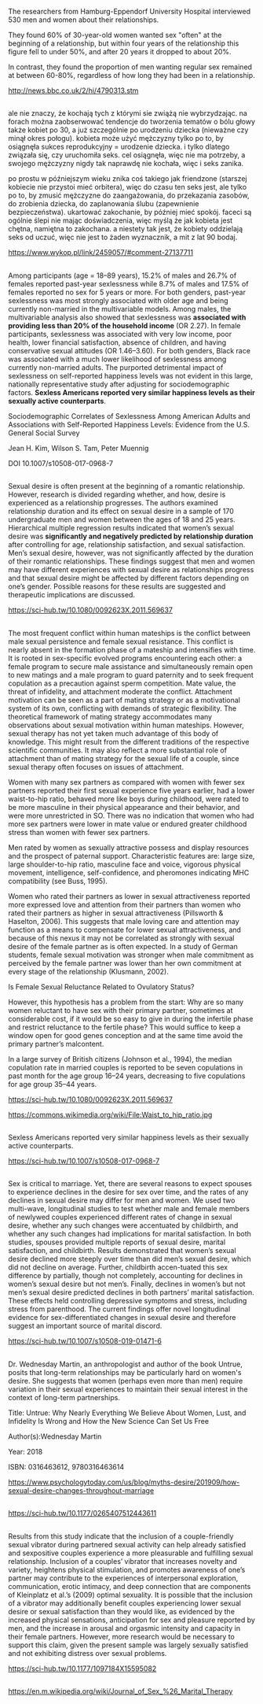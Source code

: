 The researchers from Hamburg-Eppendorf University Hospital interviewed 530 men and women about their relationships.

They found 60% of 30-year-old women wanted sex "often" at the beginning of a relationship, but within four years of the relationship this figure fell to under 50%, and after 20 years it dropped to about 20%.

In contrast, they found the proportion of men wanting regular sex remained at between 60-80%, regardless of how long they had been in a relationship.

http://news.bbc.co.uk/2/hi/4790313.stm

##

ale nie znaczy, że kochają tych z którymi sie zwiążą nie wybrzydzając. na forach można zaobserwować tendencje do tworzenia tematów o bólu głowy także kobiet po 30, a już szczególnie po urodzeniu dziecka (nieważne czy minął okres połogu). kobieta może użyć mężczyzny tylko po to, by osiągnęła sukces reprodukcyjny = urodzenie dziecka. i tylko dlatego związała się, czy uruchomiła seks. cel osiągnęła, więc nie ma potrzeby, a swojego mężczyzny nigdy tak naprawdę nie kochała, więc i seks zanika.

po prostu w późniejszym wieku znika coś takiego jak friendzone (starszej kobiecie nie przystoi mieć orbitera), więc do czasu ten seks jest, ale tylko po to, by zmusić mężczyzne do zaangażowania, do przekazania zasobów, do zrobienia dziecka, do zaplanowania ślubu (zapewnienie bezpieczeństwa). ukartować zakochanie, by później mieć spokój. faceci są ogólnie ślepi nie mając doświadczenia, więc myślą że jak kobieta jest chętna, namiętna to zakochana. a niestety tak jest, że kobiety oddzielają seks od uczuć, więc nie jest to żaden wyznacznik, a mit z lat 90 bodaj.

https://www.wykop.pl/link/2459057/#comment-27137711

##

Among participants (age = 18–89 years), 15.2% of males and 26.7% of females reported past-year sexlessness while 8.7% of males and 17.5% of females reported no sex for 5 years or more. For both genders, past-year sexlessness was most strongly associated with older age and being currently non-married in the multivariable models. Among males, the multivariable analysis also showed that sexlessness was **associated with providing less than 20% of the household income** (OR 2.27). In female participants, sexlessness was associated with very low income, poor health, lower financial satisfaction, absence of children, and having conservative sexual attitudes (OR 1.46–3.60). For both genders, Black race was associated with a much lower likelihood of sexlessness among currently non-married adults. The purported detrimental impact of sexlessness on self-reported happiness levels was not evident in this large, nationally representative study after adjusting for sociodemographic factors. **Sexless Americans reported very similar happiness levels as their sexually active counterparts**.

Sociodemographic Correlates of Sexlessness Among American Adults and Associations with Self-Reported Happiness Levels: Evidence from the U.S. General Social Survey

Jean H. Kim, Wilson S. Tam, Peter Muennig

DOI 10.1007/s10508-017-0968-7

##

Sexual desire is often present at the beginning of a romantic relationship. However, research is divided regarding whether, and how, desire is experienced as a relationship progresses. The authors examined relationship duration and its effect on sexual desire in a sample of 170 undergraduate men and women between the ages of 18 and 25 years. Hierarchical multiple regression results indicated that women’s sexual desire was **significantly and negatively predicted by relationship duration** after controlling for age, relationship satisfaction, and sexual satisfaction. Men’s sexual desire, however, was not significantly affected by the duration of their romantic relationships. These findings suggest that men and women may have different experiences with sexual desire as relationships progress and that sexual desire might be affected by different factors depending on one’s gender. Possible reasons for these results are suggested and therapeutic implications are discussed.

https://sci-hub.tw/10.1080/0092623X.2011.569637

##

The most frequent conflict within human mateships is the conflict between male sexual
persistence and female sexual resistance. This conflict is nearly absent in the formation
phase of a mateship and intensifies with time. It is rooted in sex-specific evolved
programs encountering each other: a female program to secure male assistance and
simultaneously remain open to new matings and a male program to guard paternity and
to seek frequent copulation as a precaution against sperm competition. Mate value, the
threat of infidelity, and attachment moderate the conflict. Attachment motivation can be
seen as a part of mating strategy or as a motivational system of its own, conflicting with
demands of strategic flexibility. The theoretical framework of mating strategy
accommodates many observations about sexual motivation within human mateships.
However, sexual therapy has not yet taken much advantage of this body of knowledge.
This might result from the different traditions of the respective scientific communities. It
may also reflect a more substantial role of attachment than of mating strategy for the
sexual life of a couple, since sexual therapy often focuses on issues of attachment.

Women with many sex partners as compared with women with fewer sex partners reported their first sexual experience five years earlier, had a lower waist-to-hip ratio, behaved more like boys during childhood, were rated to be more masculine in their physical appearance and their behavior, and were more unrestricted in SO. There was no indication that women who had more sex partners were lower in mate value or endured greater childhood stress than women with fewer sex partners.

Men rated by women as sexually attractive possess and display resources and the prospect of paternal support. Characteristic features are: large size, large shoulder-to-hip ratio, masculine face and voice, vigorous physical movement, intelligence, self-confidence, and pheromones indicating MHC compatibility (see Buss, 1995).

Women who rated their partners as lower in sexual attractiveness reported more expressed love and attention from their partners than women who rated their partners as higher in sexual attractiveness (Pillsworth & Haselton, 2006). This suggests that male loving care and attention may function as a means to compensate for lower sexual attractiveness, and because of this nexus it may not be correlated as strongly with sexual desire of the female partner as is often expected. In a study of German students, female sexual motivation was stronger when male commitment as perceived by the female partner was lower than her own  commitment at every stage of the relationship (Klusmann, 2002).

Is Female Sexual Reluctance Related to Ovulatory Status?

However, this hypothesis has a problem from the start: Why are so many women reluctant
to have sex with their primary partner, sometimes at considerable cost, if it would be so
easy to give in during the infertile phase and restrict reluctance to the fertile phase? This
would suffice to keep a window open for good genes conception and at the same time
avoid the primary partner’s malcontent.

In a large survey of British citizens
(Johnson et al., 1994), the median copulation rate in married couples is reported to be
seven copulations in past month for the age group 16–24 years, decreasing to five
copulations for age group 35–44 years.

https://sci-hub.tw/10.1080/0092623X.2011.569637

https://commons.wikimedia.org/wiki/File:Waist_to_hip_ratio.jpg

##

Sexless Americans reported very similar happiness levels as their sexually active counterparts.

https://sci-hub.tw/10.1007/s10508-017-0968-7

##

Sex is critical to marriage. Yet, there are several reasons to expect spouses to experience declines in the desire for sex over time, and the rates of any declines in sexual desire may differ for men and women. We used two multi-wave, longitudinal studies to test whether male and female members of newlywed couples experienced different rates of change in sexual desire, whether any such changes were accentuated by childbirth, and whether any such changes had implications for marital satisfaction. In both studies, spouses provided multiple reports of sexual desire, marital satisfaction, and childbirth. Results demonstrated that women’s sexual desire declined more steeply over time than did men’s sexual desire, which did not decline on average. Further, childbirth accen-tuated this sex difference by partially, though not completely, accounting for declines in women’s sexual desire but not men’s. Finally, declines in women’s but not men’s sexual desire predicted declines in both partners’ marital satisfaction. These effects held controlling depressive symptoms and stress, including stress from parenthood. The current findings offer novel longitudinal evidence for sex-differentiated changes in sexual desire and therefore suggest an important source of marital discord.

https://sci-hub.tw/10.1007/s10508-019-01471-6

##

Dr. Wednesday Martin, an anthropologist and author of the book Untrue, posits that long-term relationships may be particularly hard on women's desire. She suggests that women (perhaps even more than men) require variation in their sexual experiences to maintain their sexual interest in the context of long-term partnerships.

Title: Untrue: Why Nearly Everything We Believe About Women, Lust, and Infidelity Is Wrong and How the New Science Can Set Us Free

Author(s):Wednesday Martin

Year: 2018

ISBN: 0316463612, 9780316463614

https://www.psychologytoday.com/us/blog/myths-desire/201909/how-sexual-desire-changes-throughout-marriage

##

https://sci-hub.tw/10.1177/0265407512443611

##

Results from this study indicate that the inclusion of a couple-friendly sexual vibrator during partnered sexual activity can help already satisfied and sexpositive couples experience a more pleasurable and fulfilling sexual relationship. Inclusion of a couples’ vibrator that increases novelty and variety, heightens physical stimulation, and promotes awareness of one’s partner may contribute to the experiences of interpersonal exploration, communication, erotic intimacy, and deep connection that are components of Kleinplatz et al.’s (2009) optimal sexuality. It is possible that the inclusion of a vibrator may additionally benefit couples experiencing lower sexual desire or sexual satisfaction than they would like, as evidenced by the increased physical sensations, anticipation for sex and pleasure reported by men, and the increase in arousal and orgasmic intensity and capacity in their female partners. However, more research would be necessary to support this claim, given the present sample was largely sexually satisfied and not exhibiting distress over sexual problems.

https://sci-hub.tw/10.1177/1097184X15595082

##

https://en.m.wikipedia.org/wiki/Journal_of_Sex_%26_Marital_Therapy
